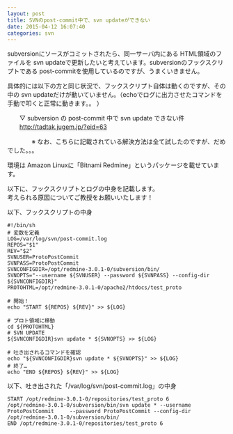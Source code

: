 ```yaml
---
layout: post
title: SVNのpost-commit中で、svn updateができない
date: 2015-04-12 16:07:40
categories: svn
---
```

<p>subversionにソースがコミットされたら、同一サーバ内にある HTML領域のファイルを svn updateで更新したいと考えています。subversionのフックスクリプトである post-commitを使用しているのですが、うまくいきません。</p>

<p>具体的には以下の方と同じ状況で、フックスクリプト自体は動くのですが、その中の svn updateだけが動いていません。（echoでログに出力させたコマンドを手動で叩くと正常に動きます。。 ）</p>

<p>　　▽ subversion の post-commit 中で svn update できない件 <br>
　　<a href="http://tadtak.jugem.jp/?eid=63" rel="nofollow">http://tadtak.jugem.jp/?eid=63</a></p>

<p>　　　　※ なお、こちらに記載されている解決方法は全て試したのですが、だめでした。。。</p>

<p>環境は Amazon Linuxに「Bitnami Redmine」というパッケージを載せています。 </p>

<p>以下に、フックスクリプトとログの中身を記載します。<br>
考えられる原因についてご教授をお願いいたします！</p>

<p>以下、フックスクリプトの中身 </p>

<pre><code>#!/bin/sh
# 変数を定義
LOG=/var/log/svn/post-commit.log
REPOS="$1"
REV="$2"
SVNUSER=ProtoPostCommit
SVNPASS=ProtoPostCommit
SVNCONFIGDIR=/opt/redmine-3.0.1-0/subversion/bin/
SVNOPTS="--username ${SVNUSER} --password ${SVNPASS} --config-dir ${SVNCONFIGDIR}"
PROTOHTML=/opt/redmine-3.0.1-0/apache2/htdocs/test_proto

# 開始！
echo "START ${REPOS} ${REV}" &gt;&gt; ${LOG}

# プロト領域に移動
cd ${PROTOHTML}
# SVN UPDATE
${SVNCONFIGDIR}svn update * ${SVNOPTS} &gt;&gt; ${LOG}

# 吐き出されるコマンドを確認
echo "${SVNCONFIGDIR}svn update * ${SVNOPTS}" &gt;&gt; ${LOG}
# 終了…
echo "END ${REPOS} ${REV}" &gt;&gt; ${LOG}
</code></pre>

<p>以下、吐き出された「/var/log/svn/post-commit.log」の中身</p>

<pre><code>START /opt/redmine-3.0.1-0/repositories/test_proto 6
/opt/redmine-3.0.1-0/subversion/bin/svn update * --username ProtoPostCommit     --password ProtoPostCommit --config-dir /opt/redmine-3.0.1-0/subversion/bin/
END /opt/redmine-3.0.1-0/repositories/test_proto 6
</code></pre>

